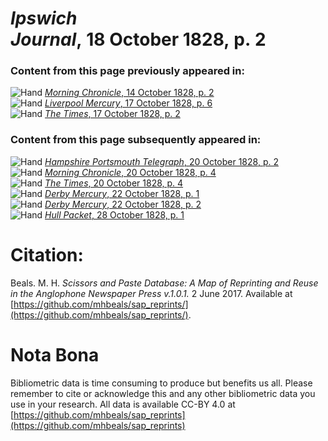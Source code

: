 # *Ipswich Journal*, 18 October 1828, p. 2  
  
### Content from this page previously appeared in:  
![Hand](http://scissorsandpaste.net/wp-content/uploads/2017/06/smallhandpointer.png) [*Morning Chronicle*, 14 October 1828, p. 2](https://mhbeals.github.io/sap_html/Morning-Chronicle/Morning-Chronicle-14-October-1828-p-2)  
![Hand](http://scissorsandpaste.net/wp-content/uploads/2017/06/smallhandpointer.png) [*Liverpool Mercury*, 17 October 1828, p. 6](https://mhbeals.github.io/sap_html/Liverpool-Mercury/Liverpool-Mercury-17-October-1828-p-6)  
![Hand](http://scissorsandpaste.net/wp-content/uploads/2017/06/smallhandpointer.png) [*The Times*, 17 October 1828, p. 2](https://mhbeals.github.io/sap_html/The-Times/The-Times-17-October-1828-p-2)  
  
### Content from this page subsequently appeared in:  
![Hand](http://scissorsandpaste.net/wp-content/uploads/2017/06/smallhandpointer.png) [*Hampshire Portsmouth Telegraph*, 20 October 1828, p. 2](https://mhbeals.github.io/sap_html/Hampshire-Portsmouth-Telegraph/Hampshire-Portsmouth-Telegraph-20-October-1828-p-2)  
![Hand](http://scissorsandpaste.net/wp-content/uploads/2017/06/smallhandpointer.png) [*Morning Chronicle*, 20 October 1828, p. 4](https://mhbeals.github.io/sap_html/Morning-Chronicle/Morning-Chronicle-20-October-1828-p-4)  
![Hand](http://scissorsandpaste.net/wp-content/uploads/2017/06/smallhandpointer.png) [*The Times*, 20 October 1828, p. 4](https://mhbeals.github.io/sap_html/The-Times/The-Times-20-October-1828-p-4)  
![Hand](http://scissorsandpaste.net/wp-content/uploads/2017/06/smallhandpointer.png) [*Derby Mercury*, 22 October 1828, p. 1](https://mhbeals.github.io/sap_html/Derby-Mercury/Derby-Mercury-22-October-1828-p-1)  
![Hand](http://scissorsandpaste.net/wp-content/uploads/2017/06/smallhandpointer.png) [*Derby Mercury*, 22 October 1828, p. 2](https://mhbeals.github.io/sap_html/Derby-Mercury/Derby-Mercury-22-October-1828-p-2)  
![Hand](http://scissorsandpaste.net/wp-content/uploads/2017/06/smallhandpointer.png) [*Hull Packet*, 28 October 1828, p. 1](https://mhbeals.github.io/sap_html/Hull-Packet/Hull-Packet-28-October-1828-p-1)  


# Citation: 

Beals. M. H. *Scissors and Paste Database: A Map of Reprinting and Reuse in the Anglophone Newspaper Press v.1.0.1.* 2 June 2017. Available at [https://github.com/mhbeals/sap_reprints/](https://github.com/mhbeals/sap_reprints/). 

# Nota Bona

Bibliometric data is time consuming to produce but benefits us all. Please remember to cite or acknowledge this and any other bibliometric data you use in your research. All data is available CC-BY 4.0 at [https://github.com/mhbeals/sap_reprints](https://github.com/mhbeals/sap_reprints)